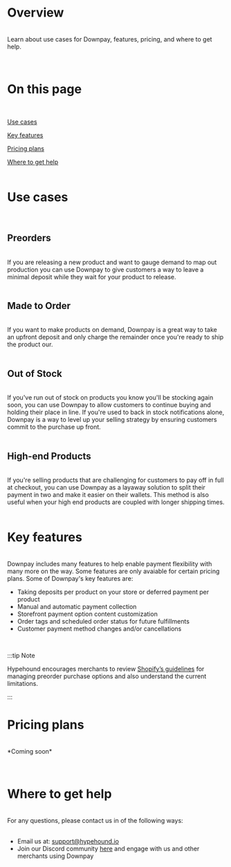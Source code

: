 # Overview
<br/>
Learn about use cases for Downpay, features, pricing, and where to get help.<br/>
<br/>
<br/>

# On this page
<br/>

[Use cases](#use-cases)

[Key features](#key-features)

[Pricing plans](#pricing-plans)

[Where to get help](#where-to-get-help)
<br/>
<br/>

# Use cases
<br/>

## Preorders
<br/>
If you are releasing a new product and want to gauge demand to map out production you can use Downpay to give customers a way to leave a minimal deposit while they wait for your product to release.
<br/>
<br/>

## Made to Order
<br/>
If you want to make products on demand, Downpay is a great way to take an upfront deposit and only charge the remainder once you're ready to ship the product our.
<br/>
<br/>

## Out of Stock
<br/>
If you've run out of stock on products you know you'll be stocking again soon, you can use Downpay to allow customers to continue buying and holding their place in line. If you're used to back in stock notifications alone, Downpay is a way to level up your selling strategy by ensuring customers commit to the purchase up front. 
<br/>
<br/>

## High-end Products
<br/>
If you're selling products that are challenging for customers to pay off in full at checkout, you can use Downpay as a layaway solution to split their payment in two and make it easier on their wallets. This method is also useful when your high end products are coupled with longer shipping times.
<br/>
<br/>

# Key features
<br/>
Downpay includes many features to help enable payment flexibility with many more on the way. Some features are only avaiable for certain pricing plans.
Some of Downpay's key features are:

<br/>

* Taking deposits per product on your store or deferred payment per product
* Manual and automatic payment collection
* Storefront payment option content customization 
* Order tags and scheduled order status for future fulfillments
* Customer payment method changes and/or cancellations
</br>

:::tip Note

Hypehound encourages merchants to review [Shopify’s guidelines](https://help.shopify.com/en/manual/products/purchase-options/pre-orders) for managing preorder purchase options and also understand the current limitations.  

:::


# Pricing plans
<br/>
*Coming soon*<br/>
<br/>
<br/>

# Where to get help
<br/>
For any questions, please contact us in of the following ways:<br/>
<br/>

* Email us at: [support@hypehound.io](mailto:support@hypehound.io)
* Join our Discord community [here](https://discord.gg/9rfcd3jGUq) and engage with us and other merchants using Downpay <br/>

